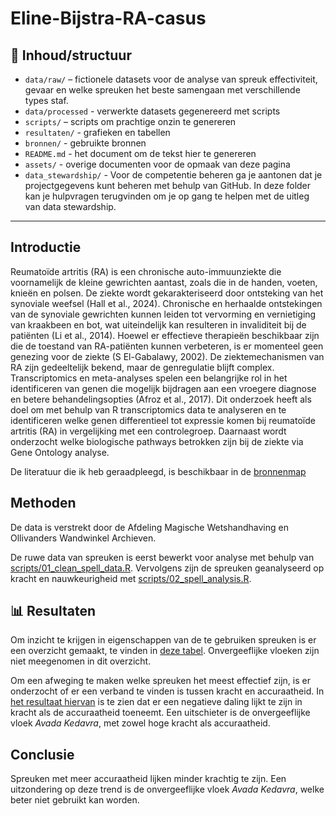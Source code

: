 # Eline-Bijstra-RA-casus

## 📁 Inhoud/structuur

- `data/raw/` – fictionele datasets voor de analyse van spreuk effectiviteit, gevaar en welke spreuken het beste samengaan met verschillende types staf.  
- `data/processed` - verwerkte datasets gegenereerd met scripts 
- `scripts/` – scripts om prachtige onzin te genereren
- `resultaten/` - grafieken en tabellen
- `bronnen/` - gebruikte bronnen 
- `README.md` - het document om de tekst hier te genereren
- `assets/` - overige documenten voor de opmaak van deze pagina
- `data_stewardship/` - Voor de competentie beheren ga je aantonen dat je projectgegevens kunt beheren met behulp van GitHub. In deze folder kan je hulpvragen terugvinden om je op gang te helpen met de uitleg van data stewardship. 

---

## Introductie

Reumatoïde artritis (RA) is een chronische auto-immuunziekte die voornamelijk de kleine gewrichten aantast, zoals die in de handen, voeten, knieën en polsen. De ziekte wordt gekarakteriseerd door ontsteking van het synoviale weefsel (Hall et al., 2024). Chronische en herhaalde ontstekingen van de synoviale gewrichten kunnen leiden tot vervorming en vernietiging van kraakbeen en bot, wat uiteindelijk kan resulteren in invaliditeit bij de patiënten (Li et al., 2014).
Hoewel er effectieve therapieën beschikbaar zijn die de toestand van RA-patiënten kunnen verbeteren, is er momenteel geen genezing voor de ziekte (S El-Gabalawy, 2002). De ziektemechanismen van RA zijn gedeeltelijk bekend, maar de genregulatie blijft complex. Transcriptomics en meta-analyses spelen een belangrijke rol in het identificeren van genen die mogelijk bijdragen aan een vroegere diagnose en betere behandelingsopties (Afroz et al., 2017).
Dit onderzoek heeft als doel om met behulp van R transcriptomics data te analyseren en te identificeren welke genen differentieel tot expressie komen bij reumatoïde artritis (RA) in vergelijking met een controlegroep. Daarnaast wordt onderzocht welke biologische pathways betrokken zijn bij de ziekte via Gene Ontology analyse.

De literatuur die ik heb geraadpleegd, is beschikbaar in de [bronnenmap](literatuur)


## Methoden

De data is verstrekt door de Afdeling Magische Wetshandhaving en Ollivanders Wandwinkel Archieven. 

De ruwe data van spreuken is eerst bewerkt voor analyse met behulp van [scripts/01_clean_spell_data.R](scripts/01_clean_spell_data.R). Vervolgens zijn de spreuken geanalyseerd op kracht en nauwkeurigheid met [scripts/02_spell_analysis.R](scripts/02_spell_analysis.R).

## 📊 Resultaten

Om inzicht te krijgen in eigenschappen van de te gebruiken spreuken is er een overzicht gemaakt, te vinden in [deze tabel](resultaten/top_10_spells.csv). Onvergeeflijke vloeken zijn niet meegenomen in dit overzicht. 

Om een afweging te maken welke spreuken het meest effectief zijn, is er onderzocht of er een verband te vinden is tussen kracht en accuraatheid. In [het resultaat hiervan](resultaten/spell_power_vs_accuracy.png) is te zien dat er een negatieve daling lijkt te zijn in kracht als de accuraatheid toeneemt. Een uitschieter is de onvergeeflijke vloek *Avada Kedavra*, met zowel hoge kracht als accuraatheid. 
## Conclusie

Spreuken met meer accuraatheid lijken minder krachtig te zijn. Een uitzondering op deze trend is de onvergeeflijke vloek *Avada Kedavra*, welke beter niet gebruikt kan worden. 
